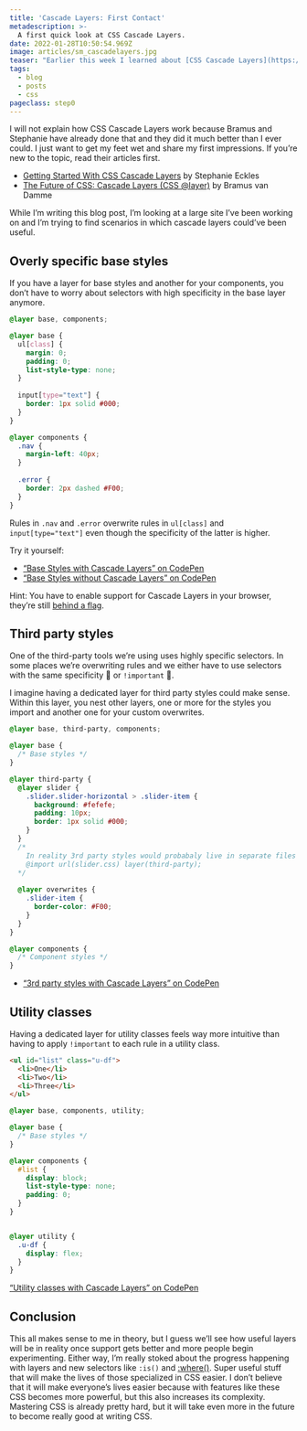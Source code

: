 ```yaml
---
title: 'Cascade Layers: First Contact'
metadescription: >-
  A first quick look at CSS Cascade Layers.
date: 2022-01-28T10:50:54.969Z
image: articles/sm_cascadelayers.jpg
teaser: "Earlier this week I learned about [CSS Cascade Layers](https://www.w3.org/TR/css-cascade-5/#layering) and now I’m all hyped up because I really like the concept. I’m eager to find out how we can use them to improve and rethink the architecture of our styles."
tags:
  - blog
  - posts
  - css
pageclass: step0
---
```


I will not explain how CSS Cascade Layers work because Bramus and Stephanie have already done that and they did it much better than I ever could. I just want to get my feet wet and share my first impressions. If you’re new to the topic, read their articles first.

* [Getting Started With CSS Cascade Layers](https://www.smashingmagazine.com/2022/01/introduction-css-cascade-layers/) by Stephanie Eckles
* [The Future of CSS: Cascade Layers (CSS @layer)](https://www.bram.us/2021/09/15/the-future-of-css-cascade-layers-css-at-layer/) by Bramus van Damme

While I’m writing this blog post, I’m looking at a large site I’ve been working on and I’m trying to find scenarios in which cascade layers could’ve been useful.

## Overly specific base styles

If you have a layer for base styles and another for your components, you don’t have to worry about selectors with high specificity in the base layer anymore.

```css
@layer base, components;

@layer base {
  ul[class] {
    margin: 0;
    padding: 0;
    list-style-type: none;
  }
  
  input[type="text"] {
    border: 1px solid #000;
  }
}

@layer components {
  .nav {
    margin-left: 40px;
  }
  
  .error {
    border: 2px dashed #F00;
  }
}
```

Rules in `.nav` and `.error` overwrite rules in `ul[class]` and `input[type="text"]` even though the specificity of the latter is higher.

Try it yourself:

* [“Base Styles with Cascade Layers” on CodePen](https://codepen.io/matuzo/pen/mdqJqGo)
* [“Base Styles without Cascade Layers” on CodePen](https://codepen.io/matuzo/pen/LYOVOqB)

Hint: You have to enable support for Cascade Layers in your browser, they’re still [behind a flag](https://caniuse.com/css-cascade-layers).

## Third party styles

One of the third-party tools we’re using uses highly specific selectors. In some places we’re overwriting rules and we either have to use selectors with the same specificity 🤢 or `!important` 🤮.

I imagine having a dedicated layer for third party styles could make sense. Within this layer, you nest other layers, one or more for the styles you import and another one for your custom overwrites.

```css
@layer base, third-party, components;

@layer base {
  /* Base styles */
}

@layer third-party {
  @layer slider {
    .slider.slider-horizontal > .slider-item {
      background: #fefefe;
      padding: 10px;
      border: 1px solid #000;
    }
  }
  /* 
    In reality 3rd party styles would probabaly live in separate files
    @import url(slider.css) layer(third-party); 
  */
  
  @layer overwrites {
    .slider-item {
      border-color: #F00;
    }
  }
}

@layer components {
  /* Component styles */
}
```

* [“3rd party styles with Cascade Layers” on CodePen](https://codepen.io/matuzo/pen/NWwqwVx)

## Utility classes

Having a dedicated layer for utility classes feels way more intuitive than having to apply `!important` to each rule in a utility class.

```html
<ul id="list" class="u-df">
  <li>One</li>
  <li>Two</li>
  <li>Three</li>
</ul>
```

```css
@layer base, components, utility;

@layer base {
  /* Base styles */
}

@layer components {
  #list {
    display: block;
    list-style-type: none;
    padding: 0;
  }
}


@layer utility {
  .u-df {
    display: flex;
  }
}
```

[“Utility classes with Cascade Layers” on CodePen](https://codepen.io/matuzo/pen/JjOdMKe)

## Conclusion

This all makes sense to me in theory, but I guess we’ll see how useful layers will be in reality once support gets better and more people begin experimenting. Either way, I’m really stoked about the progress happening with layers and new selectors like `:is()` and [:where()](/blog/2022/heres-what-i-didnt-know-about-where/). Super useful stuff that will make the lives of those specialized in CSS easier. I don’t believe that it will make everyone’s lives easier because with features like these CSS becomes more powerful, but this also increases its complexity. Mastering CSS is already pretty hard, but it will take even more in the future to become really good at writing CSS.